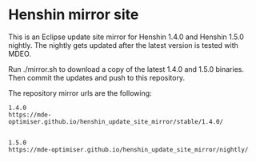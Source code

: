 # Henshin mirror site

This is an Eclipse update site mirror for Henshin 1.4.0 and Henshin 1.5.0 nightly. The nightly gets updated after the latest version is tested with MDEO.

Run ./mirror.sh to download a copy of the latest 1.4.0 and 1.5.0 binaries. Then commit the updates and push to this repository.

The repository mirror urls are the following:

    1.4.0
    https://mde-optimiser.github.io/henshin_update_site_mirror/stable/1.4.0/


    1.5.0
    https://mde-optimiser.github.io/henshin_update_site_mirror/nightly/
